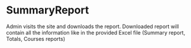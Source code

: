 # SummaryReport
Admin visits the site and downloads the report. 
Downloaded report will contain all the information like in the provided Excel file 
(Summary report, Totals, Courses reports)